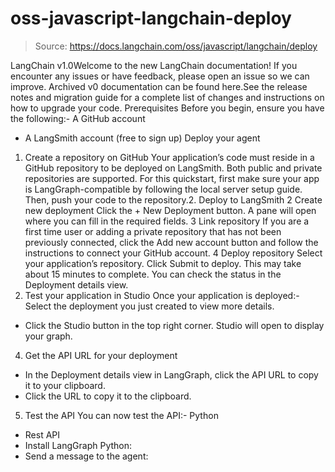 # oss-javascript-langchain-deploy

> Source: https://docs.langchain.com/oss/javascript/langchain/deploy

LangChain v1.0Welcome to the new LangChain documentation! If you encounter any issues or have feedback, please open an issue so we can improve. Archived v0 documentation can be found here.See the release notes and migration guide for a complete list of changes and instructions on how to upgrade your code.
Prerequisites
Before you begin, ensure you have the following:- A GitHub account
- A LangSmith account (free to sign up)
Deploy your agent
1. Create a repository on GitHub
Your application’s code must reside in a GitHub repository to be deployed on LangSmith. Both public and private repositories are supported. For this quickstart, first make sure your app is LangGraph-compatible by following the local server setup guide. Then, push your code to the repository.2. Deploy to LangSmith
2
Create new deployment
Click the + New Deployment button. A pane will open where you can fill in the required fields.
3
Link repository
If you are a first time user or adding a private repository that has not been previously connected, click the Add new account button and follow the instructions to connect your GitHub account.
4
Deploy repository
Select your application’s repository. Click Submit to deploy. This may take about 15 minutes to complete. You can check the status in the Deployment details view.
3. Test your application in Studio
Once your application is deployed:- Select the deployment you just created to view more details.
- Click the Studio button in the top right corner. Studio will open to display your graph.
4. Get the API URL for your deployment
- In the Deployment details view in LangGraph, click the API URL to copy it to your clipboard.
- Click the
URL
to copy it to the clipboard.
5. Test the API
You can now test the API:- Python
- Rest API
- Install LangGraph Python:
- Send a message to the agent: